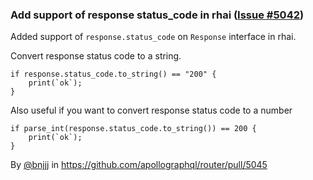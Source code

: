 ### Add support of response status_code in rhai ([Issue #5042](https://github.com/apollographql/router/issues/5042))

Added support of `response.status_code` on `Response` interface in rhai.

Convert response status code to a string.

```rhai
if response.status_code.to_string() == "200" {
    print(`ok`);
}
```

Also useful if you want to convert response status code to a number

```rhai
if parse_int(response.status_code.to_string()) == 200 {
    print(`ok`);
}
```

By [@bnjjj](https://github.com/bnjjj) in https://github.com/apollographql/router/pull/5045